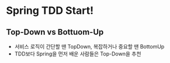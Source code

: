 # Spring TDD Start!

## Top-Down vs Bottuom-Up
- 서비스 로직이 간단할 땐 TopDown, 복잡하거나 중요할 땐 BottomUp
- TDD보다 Spring을 먼저 배운 사람들은 Top-Down을 추천
